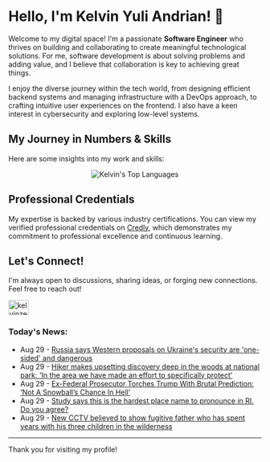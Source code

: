 # Hello, I'm Kelvin Yuli Andrian! 👋

Welcome to my digital space! I'm a passionate **Software Engineer** who thrives on building and collaborating to create meaningful technological solutions. For me, software development is about solving problems and adding value, and I believe that collaboration is key to achieving great things.

I enjoy the diverse journey within the tech world, from designing efficient backend systems and managing infrastructure with a DevOps approach, to crafting intuitive user experiences on the frontend. I also have a keen interest in cybersecurity and exploring low-level systems.

## My Journey in Numbers & Skills

Here are some insights into my work and skills:

<p align="center">
  <img src="https://github-readme-stats.vercel.app/api/top-langs/?username=kelvinzer0&layout=compact&theme=radical" alt="Kelvin's Top Languages" />
</p>

## Professional Credentials

My expertise is backed by various industry certifications. You can view my verified professional credentials on [Credly](https://www.credly.com/users/kelvin-yuli-andrian/badges), which demonstrates my commitment to professional excellence and continuous learning.

## Let's Connect!

I'm always open to discussions, sharing ideas, or forging new connections. Feel free to reach out!

<p align="left">
    <a href="https://linkedin.com/in/kelvinzero" target="blank"><img align="center" src="https://cdn.jsdelivr.net/npm/simple-icons@3.0.1/icons/linkedin.svg" alt="kelvinzero" height="30" width="40" /></a>
</p>

### Today's News:

<!-- feed start -->
- Aug 29 - [Russia says Western proposals on Ukraine's security are 'one-sided' and dangerous](https://www.yahoo.com/news/articles/russia-says-western-proposals-ukraines-104218457.html)
- Aug 29 - [Hiker makes upsetting discovery deep in the woods at national park: 'In the area we have made an effort to specifically protect'](https://www.yahoo.com/news/articles/hiker-makes-upsetting-discovery-deep-100000614.html)
- Aug 29 - [Ex-Federal Prosecutor Torches Trump With Brutal Prediction: ‘Not A Snowball’s Chance In Hell’](https://www.yahoo.com/news/articles/ex-federal-prosecutor-torches-trump-091104464.html)
- Aug 29 - [Study says this is the hardest place name to pronounce in RI. Do you agree?](https://www.yahoo.com/news/articles/study-says-hardest-place-name-090814398.html)
- Aug 29 - [New CCTV believed to show fugitive father who has spent years with his three children in the wilderness](https://www.yahoo.com/news/articles/cctv-believed-show-fugitive-father-020547090.html)
<!-- feed end -->

---

Thank you for visiting my profile!
